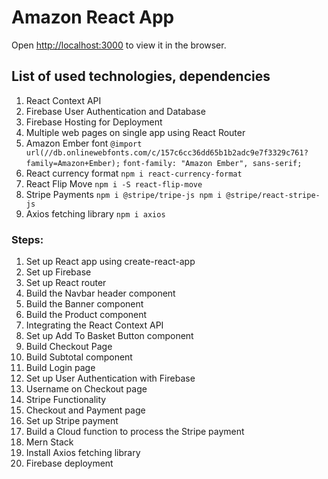 # Amazon React App

Open [http://localhost:3000](http://localhost:3000) to view it in the browser.

## List of used technologies, dependencies

1. React Context API
2. Firebase User Authentication and Database
3. Firebase Hosting for Deployment
4. Multiple web pages on single app using React Router
5. Amazon Ember font `@import url(//db.onlinewebfonts.com/c/157c6cc36dd65b1b2adc9e7f3329c761?family=Amazon+Ember);` `font-family: "Amazon Ember", sans-serif;`
6. React currency format `npm i react-currency-format`
7. React Flip Move `npm i -S react-flip-move`
8. Stripe Payments `npm i @stripe/tripe-js npm i @stripe/react-stripe-js`
9. Axios fetching library `npm i axios`

### Steps:

1. Set up React app using create-react-app
2. Set up Firebase
3. Set up React router
4. Build the Navbar header component
5. Build the Banner component
6. Build the Product component
7. Integrating the React Context API
8. Set up Add To Basket Button component
9. Build Checkout Page
10. Build Subtotal component
11. Build Login page
12. Set up User Authentication with Firebase
13. Username on Checkout page
14. Stripe Functionality
15. Checkout and Payment page
16. Set up Stripe payment
17. Build a Cloud function to process the Stripe payment
18. Mern Stack
19. Install Axios fetching library
20. Firebase deployment
